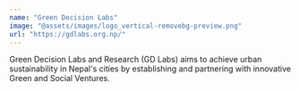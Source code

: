 ```yaml
---
name: "Green Decision Labs"
image: "@assets/images/logo_vertical-removebg-preview.png"
url: "https://gdlabs.org.np/"
---
```


Green Decision Labs and Research (GD Labs) aims to achieve urban sustainability in Nepal's cities by establishing and partnering with innovative Green and Social Ventures.
